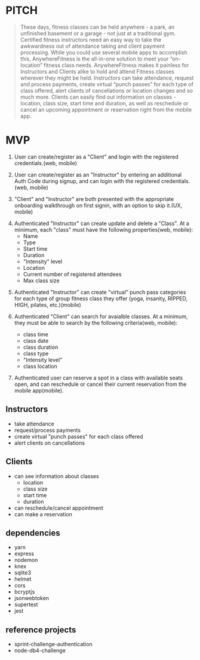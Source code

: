 # PITCH

> These days, fitness classes can be held anywhere - a park, an unfinished basement or a garage - not just at a traditional gym. Certified fitness instructors need an easy way to take the awkwardness out of attendance taking and client payment processing. While you could use several mobile apps to accomplish this, AnywhereFitness is the all-in-one solution to meet your “on-location” fitness class needs. AnywhereFitness makes it painless for Instructors and Clients alike to hold and attend Fitness classes wherever they might be held. Instructors can take attendance, request and process payments, create virtual “punch passes” for each type of class offered, alert clients of cancellations or location changes and so much more. Clients can easily find out information on classes - location, class size, start time and duration, as well as reschedule or cancel an upcoming appointment or reservation right from the mobile app.


<!-- Should I change roles table to hold the roles as booleans? -->

# MVP
<!-- ✔ -->
1. User can create/register as a "Client" and login with the registered credentials.(web, mobile)
<!-- ✔ -->
2. User can create/register as an "Instructor" by entering an additional Auth Code during signup, and can login with the registered credentials.(web, mobile)
<!-- ✔ -->
3. "Client" and "Instructor" are both presented with the appropriate onboarding walkthrough on first signin, with an option to skip it.(UX, mobile)
<!-- ✔ BUT minor issues with post message and edit not working -->
4. Authenticated "Instructor" can create update and delete a "Class". At a minimum, each "class" must have the following properties(web, mobile):
	* Name
	* Type
	* Start time
	* Duration
	* "Intensity" level
	* Location
	* Current number of registered attendees
	* Max class size
<!-- ✔ (Done by FE?) -->
5. Authenticated "Instructor" can create "virtual" punch pass categories for each type of group fitness class they offer (yoga, insanity, RIPPED, HIGH, pilates, etc.)(mobile)
<!-- ✔ (This is mostly FE work but make sure getBy is working) -->
6. Authenticated "Client" can search for avaialble classes. At a minimum, they must be able to search by the following criteria(web, mobile):
	* class time
	* class date
	* class duration
	* class type
	* "Intensity level"
	* class location

7. Authenticated user can reserve a spot in a class with available seats open, and can reschedule or cancel their current reservation from the mobile app(mobile).




## Instructors
- take attendance
- request/process payments
- create virtual "punch passes" for each class offered
- alert clients on cancellations

## Clients
- can see information about classes
    - location
    - class size
    - start time
    - duration
- can reschedule/cancel appointment
- can make a reservation




## dependencies
- yarn
- express
- nodemon
- knex
- sqlite3
- helmet
- cors
- bcryptjs
- jsonwebtoken
- supertest
- jest


## reference projects
- sprint-challenge-authentication
- node-db4-challenge